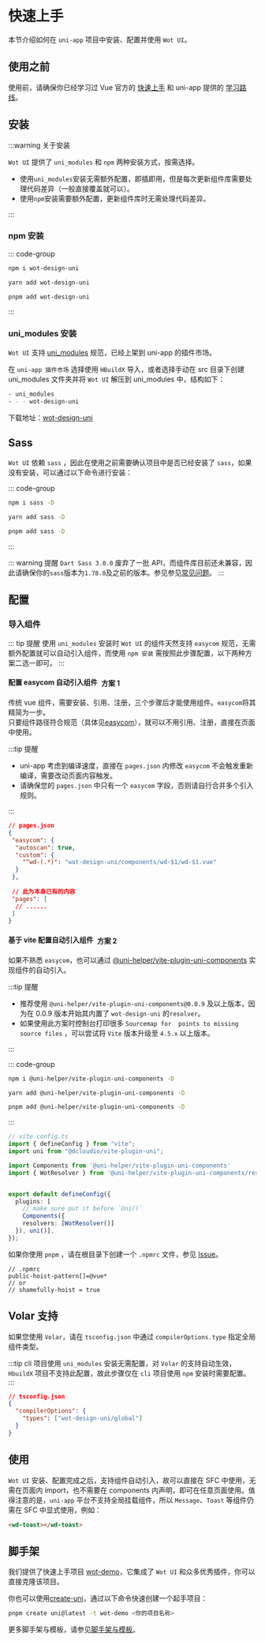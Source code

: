 # 快速上手

本节介绍如何在 `uni-app` 项目中安装、配置并使用 `Wot UI`。

## 使用之前

使用前，请确保你已经学习过 Vue 官方的 [快速上手](https://cn.vuejs.org/guide/quick-start.html) 和 uni-app 提供的 [学习路线](https://uniapp.dcloud.net.cn/resource.html)。

## 安装

:::warning 关于安装

`Wot UI` 提供了 `uni_modules` 和 `npm` 两种安装方式，按需选择。

- 使用`uni_modules`安装无需额外配置，即插即用，但是每次更新组件库需要处理代码差异（一般直接覆盖就可以）。
- 使用`npm`安装需要额外配置，更新组件库时无需处理代码差异。

:::

### npm 安装

::: code-group

```bash [npm]
npm i wot-design-uni
```

```bash [yarn]
yarn add wot-design-uni
```

```bash [pnpm]
pnpm add wot-design-uni
```

:::

### uni_modules 安装

`Wot UI` 支持 [uni_modules](https://uniapp.dcloud.net.cn/plugin/uni_modules.html#uni-modules) 规范，已经上架到 uni-app 的插件市场。

在 `uni-app 插件市场` 选择使用 `HBuildX` 导入，或者选择手动在 src 目录下创建 uni_modules 文件夹并将 `Wot UI` 解压到 uni_modules 中，结构如下：

```bash
- uni_modules
- - - wot-design-uni 
```

下载地址：<a href="https://ext.dcloud.net.cn/plugin?id=13889"><span>wot-design-uni</span></a>

## Sass

`Wot UI` 依赖 `sass` ，因此在使用之前需要确认项目中是否已经安装了 `sass`，如果没有安装，可以通过以下命令进行安装：

::: code-group

```bash [npm]
npm i sass -D
```

```bash [yarn]
yarn add sass -D
```

```bash [pnpm]
pnpm add sass -D
```

:::

::: warning 提醒
`Dart Sass 3.0.0` 废弃了一批 API，而组件库目前还未兼容，因此请确保你的`sass`版本为`1.78.0`及之前的版本。参见参见[常见问题](/guide/common-problems.html#sass抛出大量错误和警告)。
:::

## 配置

### 导入组件

::: tip 提醒
使用 `uni_modules` 安装时 `Wot UI` 的组件天然支持 `easycom` 规范，无需额外配置就可以自动引入组件，而使用 `npm 安装` 需按照此步骤配置，以下两种方案二选一即可。
:::

#### 配置 easycom 自动引入组件<el-tag type="primary" style="vertical-align: middle;margin-left:8px;" effect="dark" >方案 1</el-tag>

传统 vue 组件，需要安装、引用、注册，三个步骤后才能使用组件。`easycom`将其精简为一步。  
只要组件路径符合规范（具体见[easycom](https://uniapp.dcloud.net.cn/collocation/pages.html#easycom)），就可以不用引用、注册，直接在页面中使用。

:::tip 提醒

- uni-app 考虑到编译速度，直接在 `pages.json` 内修改 `easycom` 不会触发重新编译，需要改动页面内容触发。
- 请确保您的 `pages.json` 中只有一个 `easycom` 字段，否则请自行合并多个引入规则。

:::

```JSON
// pages.json
{
 "easycom": {
  "autoscan": true,
  "custom": {
    "^wd-(.*)": "wot-design-uni/components/wd-$1/wd-$1.vue"
  }
 },
 
 // 此为本身已有的内容
 "pages": [
  // ......
 ]
}
```

#### 基于 vite 配置自动引入组件<el-tag type="primary" style="vertical-align: middle;margin-left:8px;" effect="dark" >方案 2</el-tag>

如果不熟悉 `easycom`，也可以通过 [@uni-helper/vite-plugin-uni-components](https://github.com/uni-helper/vite-plugin-uni-components) 实现组件的自动引入。

:::tip 提醒

- 推荐使用 `@uni-helper/vite-plugin-uni-components@0.0.9` 及以上版本，因为在 0.0.9 版本开始其内置了 `wot-design-uni` 的`resolver`。
- 如果使用此方案时控制台打印很多 `Sourcemap for  points to missing source files​` ，可以尝试将 `Vite` 版本升级至 `4.5.x` 以上版本。

:::

::: code-group

```bash [npm]
npm i @uni-helper/vite-plugin-uni-components -D
```

```bash [yarn]
yarn add @uni-helper/vite-plugin-uni-components -D
```

```bash [pnpm]
pnpm add @uni-helper/vite-plugin-uni-components -D
```

:::

```ts
// vite.config.ts
import { defineConfig } from "vite";
import uni from "@dcloudio/vite-plugin-uni";

import Components from '@uni-helper/vite-plugin-uni-components'
import { WotResolver } from '@uni-helper/vite-plugin-uni-components/resolvers'


export default defineConfig({
  plugins: [
    // make sure put it before `Uni()`
    Components({
    resolvers: [WotResolver()]
  }), uni()],
});
```

如果你使用 `pnpm` ，请在根目录下创建一个 `.npmrc` 文件，参见 [Issue](https://github.com/antfu/unplugin-vue-components/issues/389)。

```text
// .npmrc
public-hoist-pattern[]=@vue*
// or
// shamefully-hoist = true
```

## Volar 支持

如果您使用 `Volar`，请在 `tsconfig.json` 中通过 `compilerOptions.type` 指定全局组件类型。

:::tip
cli 项目使用 `uni_modules` 安装无需配置，对 `Volar` 的支持自动生效，`HbuildX` 项目不支持此配置，故此步骤仅在 `cli` 项目使用 `npm` 安装时需要配置。
:::

```json
// tsconfig.json
{
  "compilerOptions": {
    "types": ["wot-design-uni/global"]
  }
}
```

## 使用

`Wot UI` 安装、配置完成之后，支持组件自动引入，故可以直接在 SFC 中使用，无需在页面内 import，也不需要在 components 内声明，即可在任意页面使用。值得注意的是，`uni-app` 平台不支持全局挂载组件，所以 `Message`、`Toast` 等组件仍需在 SFC 中显式使用，例如：

``` html
<wd-toast></wd-toast>
```

## 脚手架

我们提供了快速上手项目 [wot-demo](https://github.com/Moonofweisheng/wot-demo)，它集成了 `Wot UI` 和众多优秀插件，你可以直接克隆该项目。

你也可以使用[create-uni](https://github.com/uni-helper/create-uni)，通过以下命令快速创建一个起手项目：  

```bash
pnpm create uni@latest -t wot-demo <你的项目名称>
```

更多脚手架与模板，请参见[脚手架与模板](./​​cli-and-templates.html)。